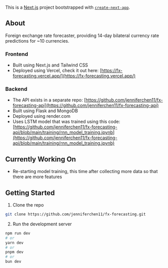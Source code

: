 This is a [Next.js](https://nextjs.org/) project bootstrapped with [`create-next-app`](https://github.com/vercel/next.js/tree/canary/packages/create-next-app).

## About

Foreign exchange rate forecaster, providing 14-day bilateral currency rate predictions for ~10 currencies. 

### Frontend
- Built using Next.js and Tailwind CSS
- Deployed using Vercel, check it out here: [https://fx-forecasting.vercel.app/](https://fx-forecasting.vercel.app/)

### Backend
- The API exists in a separate repo: [https://github.com/jenniferchen11/fx-forecasting-api](https://github.com/jenniferchen11/fx-forecasting-api)
- Built using Flask and MongoDB
- Deployed using render.com 
- Uses LSTM model that was trained using this code: [https://github.com/jenniferchen11/fx-forecasting-api/blob/main/training/rnn_model_training.ipynb](https://github.com/jenniferchen11/fx-forecasting-api/blob/main/training/rnn_model_training.ipynb)


## Currently Working On
- Re-starting model training, this time after collecting more data so that there are more features

## Getting Started

1. Clone the repo
```bash
git clone https://github.com/jenniferchen11/fx-forecasting.git
```
2. Run the development server
```bash
npm run dev
# or
yarn dev
# or
pnpm dev
# or
bun dev
```
